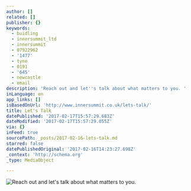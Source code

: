 ```yaml
---
author: []
related: []
publisher: {}
keywords:
  - buidling
  - innersummit_ltd
  - innersummit
  - 07922962
  - '1477'
  - tyne
  - 0191
  - '645'
  - newcastle
  - email
description: 'Reach out and let''s talk about what matters to you. '
inLanguage: en
app_links: []
isBasedOnUrl: 'http://www.innersummit.co.uk/lets-talk/'
title: Let's Talk
datePublished: '2017-02-17T15:57:29.683Z'
dateModified: '2017-02-17T15:57:29.055Z'
via: {}
inFeed: true
sourcePath: _posts/2017-02-16-lets-talk.md
starred: false
datePublishedOriginal: '2017-02-16T14:23:27.698Z'
_context: 'http://schema.org'
_type: MediaObject

---
```

![Reach out and let's talk about what matters to you. ](https://the-grid-user-content.s3-us-west-2.amazonaws.com/d0cf16af-3ec6-47b0-9f91-0ca9754bcbcc.png)